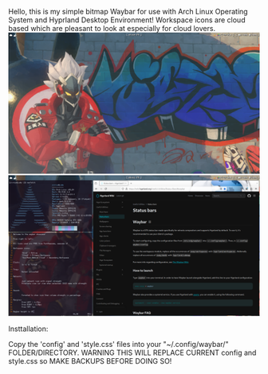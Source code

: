 Hello, this is my simple bitmap Waybar for use with Arch Linux Operating System and Hyprland Desktop Environment!
Workspace icons are cloud based which are pleasant to look at especially for cloud lovers. 
![Showcasephoto!](ShowcasePhoto1.png)
![Showcasephoto!](ShowcasePhoto2.png)

Insttallation:

Copy the 'config' and 'style.css' files into your "~/.config/waybar/" FOLDER/DIRECTORY.
WARNING THIS WILL REPLACE CURRENT config and style.css so MAKE BACKUPS BEFORE DOING SO!
